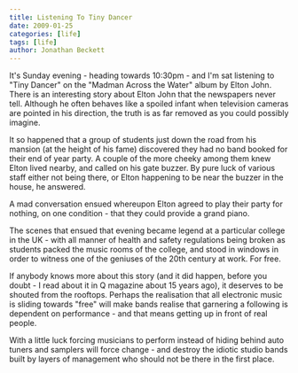 ```yaml
---
title: Listening To Tiny Dancer
date: 2009-01-25
categories: [life]
tags: [life]
author: Jonathan Beckett
---
```


It's Sunday evening - heading towards 10:30pm - and I'm sat listening to "Tiny Dancer" on the "Madman Across the Water" album by Elton John. There is an interesting story about Elton John that the newspapers never tell. Although he often behaves like a spoiled infant when television cameras are pointed in his direction, the truth is as far removed as you could possibly imagine.

It so happened that a group of students just down the road from his mansion (at the height of his fame) discovered they had no band booked for their end of year party. A couple of the more cheeky among them knew Elton lived nearby, and called on his gate buzzer. By pure luck of various staff either not being there, or Elton happening to be near the buzzer in the house, he answered.

A mad conversation ensued whereupon Elton agreed to play their party for nothing, on one condition - that they could provide a grand piano.

The scenes that ensued that evening became legend at a particular college in the UK - with all manner of health and safety regulations being broken as students packed the music rooms of the college, and stood in windows in order to witness one of the geniuses of the 20th century at work. For free.

If anybody knows more about this story (and it did happen, before you doubt - I read about it in Q magazine about 15 years ago), it deserves to be shouted from the rooftops. Perhaps the realisation that all electronic music is sliding towards "free" will make bands realise that garnering a following is dependent on performance - and that means getting up in front of real people.

With a little luck forcing musicians to perform instead of hiding behind auto tuners and samplers will force change - and destroy the idiotic studio bands built by layers of management who should not be there in the first place.